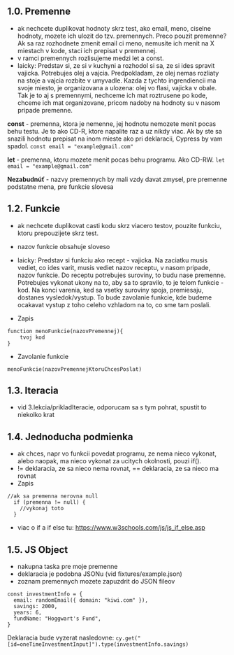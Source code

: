 ## 1.0. Premenne

- ak nechcete duplikovat hodnoty skrz test, ako email, meno, ciselne hodnoty, mozete ich ulozit do tzv. premennych. Preco pouzit premenne? Ak sa raz rozhodnete zmenit email ci meno, nemusite ich menit na X miestach v kode, staci ich prepisat v premennej.
- v ramci premennych rozlisujeme medzi let a const.
- laicky: Predstav si, ze si v kuchyni a rozhodol si sa, ze si ides spravit vajicka.
  Potrebujes olej a vajcia. Predpokladam, ze olej nemas rozliaty na stoje a vajcia rozbite v umyvadle.
  Kazda z tychto ingrendiencii ma svoje miesto, je organizovana a ulozena: olej vo flasi, vajicka v obale. Tak je to aj s premennymi,
  nechceme ich mat roztrusene po kode, chceme ich mat organizovane, pricom nadoby na hodnoty su v nasom pripade premenne.

**const** - premenna, ktora je nemenne, jej hodnotu nemozete menit pocas behu testu. Je to ako CD-R, ktore napalite raz a uz nikdy viac. Ak by ste sa snazili hodnotu prepisat na inom mieste ako pri deklaracii, Cypress by vam spadol.
`const email = "example@gmail.com"`

**let** - premenna, ktoru mozete menit pocas behu programu. Ako CD-RW.
`let email = "example@gmail.com"`

**Nezabudnúť** - nazvy premennych by mali vzdy davat zmysel, pre premenne podstatne mena, pre funkcie slovesa

## 1.2. Funkcie

- ak nechcete duplikovat casti kodu skrz viacero testov, pouzite funkciu, ktoru prepouzijete skrz test.
- nazov funkcie obsahuje sloveso
- laicky: Predstav si funkciu ako recept - vajicka. Na zaciatku musis vediet, co ides varit, musis vediet nazov receptu, v nasom pripade, nazov funkcie.
  Do receptu potrebujes suroviny, to budu nase premenne. Potrebujes vykonat ukony na to, aby sa to spravilo, to je telom funkcie - kod.
  Na konci varenia, ked sa vsetky suroviny spoja, premiesaju, dostanes vysledok/vystup.
  To bude zavolanie funkcie, kde budeme ocakavat vystup z toho celeho vzhladom na to, co sme tam poslali.

- Zapis

```
function menoFunkcie(nazovPremennej){
    tvoj kod
}
```

- Zavolanie funkcie

```
menoFunkcie(nazovPremennejKtoruChcesPoslat)
```

## 1.3. Iteracia

- vid 3.lekcia/prikladIteracie, odporucam sa s tym pohrat, spustit to niekolko krat

## 1.4. Jednoducha podmienka

- ak chces, napr vo funkcii povedat programu, ze nema nieco vykonat, alebo naopak, ma nieco vykonat za ucitych okolnosti, pouzi if().
- != deklaracia, ze sa nieco nema rovnat, == deklaracia, ze sa nieco ma rovnat
- Zapis

```
//ak sa premenna nerovna null
  if (premenna != null) {
    //vykonaj toto
  }
```

- viac o if a if else tu: https://www.w3schools.com/js/js_if_else.asp

## 1.5. JS Object

- nakupna taska pre moje premenne
- deklaracia je podobna JSONu (vid fixtures/example.json)
- zoznam premennych mozete zapuzdrit do JSON fileov

```
const investmentInfo = {
  email: randomEmail({ domain: "kiwi.com" }),
  savings: 2000,
  years: 6,
  fundName: "Hoggwart's Fund",
}
```

Deklaracia bude vyzerat nasledovne:
`cy.get("[id=oneTimeInvestmentInput]").type(investmentInfo.savings)`
